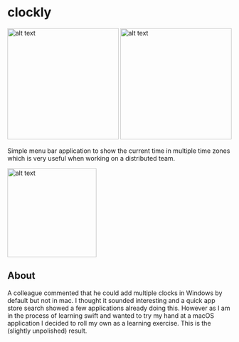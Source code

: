 # clockly

<img src="https://cloud.githubusercontent.com/assets/1047647/23898915/f2deaa42-08aa-11e7-9f6a-2672c4631d66.png" alt="alt text" width="250" height="250">
<img src="https://cloud.githubusercontent.com/assets/1047647/23898914/f144272a-08aa-11e7-9ff9-f18864b63f9a.png" alt="alt text" width="250" height="250">

Simple menu bar application to show the current time in multiple time zones which is very useful when working on a distributed team. 

<img src="https://cloud.githubusercontent.com/assets/1047647/23898882/cb0fe8a0-08aa-11e7-89a4-4ec015ce3bb5.png" alt="alt text"  height="200">

## About
A colleague commented that he could add multiple clocks in Windows by default but not in mac. I thought it sounded interesting and a quick app store search showed a few applications already doing this. However as I am in the process of learning swift and wanted to try my hand at a macOS application I decided to roll my own as a learning exercise. This is the (slightly unpolished) result.
